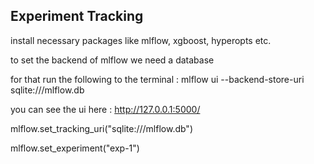 ## Experiment Tracking

install necessary packages like mlflow, xgboost, hyperopts etc.

to set the backend of mlflow we need a database

for that run the following to the terminal : mlflow ui --backend-store-uri sqlite:///mlflow.db

you can see the ui here : http://127.0.0.1:5000/



mlflow.set_tracking_uri("sqlite:///mlflow.db")

mlflow.set_experiment("exp-1")


